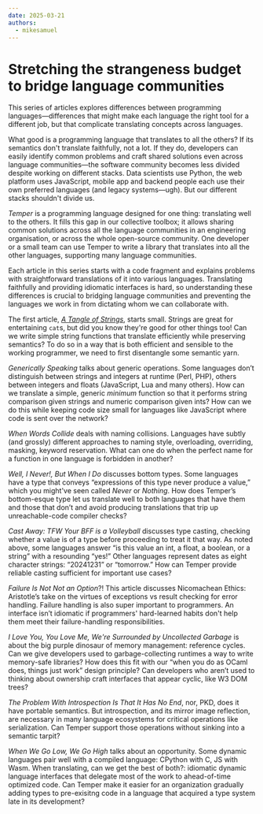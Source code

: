 ```yaml
---
date: 2025-03-21
authors:
  - mikesamuel
---
```


# Stretching the strangeness budget to bridge language communities

This series of articles explores differences between programming
languages&mdash;differences that might make each language the right
tool for a different job, but that complicate translating concepts
across languages.

What good is a programming language that translates to all the others?
If its semantics don't translate faithfully, not a lot. If they do,
developers can easily identify common problems and craft shared
solutions even across language communities&mdash;the software
community becomes less divided despite working on different
stacks. Data scientists use Python, the web platform uses JavaScript,
mobile app and backend people each use their own preferred languages
(and legacy systems&mdash;ugh). But our different stacks shouldn't divide us.

*Temper* is a programming language designed for one thing: translating
well to the others.  It fills this gap in our collective toolbox; it
allows sharing common solutions across all the language communities in
an engineering organisation, or across the whole open-source
community. One developer or a small team can use Temper to write a
library that translates into all the other languages, supporting many
language communities.

Each article in this series starts with a code fragment and explains
problems with straightforward translations of it into various
languages. Translating faithfully and providing idiomatic interfaces
is hard, so understanding these differences is crucial to bridging
language communities and preventing the languages we work in from
dictating whom we can collaborate with.

<!-- more -->

The first article, [*A Tangle of Strings*](./tangle-of-strings.md),
starts small.  Strings are great for entertaining `cat`s, but did you
know they're good for other things too! Can we write simple string
functions that translate efficiently while preserving semantics? To do
so in a way that is both efficient and sensible to the working
programmer, we need to first disentangle some semantic yarn.

*Generically Speaking* talks about generic operations. Some languages
don’t distinguish between strings and integers at runtime (Perl, PHP),
others between integers and floats (JavaScript, Lua and many
others). How can we translate a simple, generic *minimum* function so
that it performs string comparison given strings and numeric comparison
given ints? How can we do this while keeping code size small for
languages like JavaScript where code is sent over the network?

*When Words Collide* deals with naming collisions. Languages have
subtly (and grossly) different approaches to naming style,
overloading, overriding, masking, keyword reservation. What can one
do when the perfect name for a function in one language is forbidden
in another?

*Well, I Never!, But When I Do* discusses bottom types. Some languages
have a type that conveys “expressions of this type never produce a
value,” which you might've seen called *Never* or *Nothing*. How does
Temper’s bottom-esque type let us translate well to both languages that
have them and those that don’t and avoid producing translations that
trip up unreachable-code compiler checks?

*Cast Away: TFW Your BFF is a Volleyball* discusses type casting,
checking whether a value is of a type before proceeding to treat it
that way. As noted above, some languages answer “is this value an int,
a float, a boolean, or a string” with a resounding “yes!” Other
languages represent dates as eight character strings: “20241231” or
“tomorrow.” How can Temper provide reliable casting sufficient for
important use cases?

*Failure Is Not Not an Option*?! This article discusses
Nicomachean Ethics: Aristotle’s take on the virtues of exceptions vs
result checking for error handling. Failure handling is also super
important to programmers. An interface isn’t idiomatic if programmers'
hard-learned habits don't help them meet their failure-handling
responsibilities.

*I Love You, You Love Me, We're Surrounded by Uncollected Garbage* is
about the big purple dinosaur of memory management: reference
cycles. Can we give developers used to garbage-collecting runtimes a
way to write memory-safe libraries? How does this fit with our “when
you do as OCaml does, things just work” design principle? Can
developers who aren’t used to thinking about ownership craft
interfaces that appear cyclic, like W3 DOM trees?

*The Problem With Introspection Is That It Has No End*, nor, PKD, does
it have portable semantics. But introspection, and its mirror image
reflection, are necessary in many language ecosystems for critical
operations like serialization. Can Temper support those operations
without sinking into a semantic tarpit?

*When We Go Low, We Go High* talks about an opportunity. Some dynamic
languages pair well with a compiled language: CPython with C, JS with
Wasm. When translating, can we get the best of both?: idiomatic
dynamic language interfaces that delegate most of the work to
ahead-of-time optimized code. Can Temper make it easier for an
organization gradually adding types to pre-exisitng code in a language
that acquired a type system late in its development?
